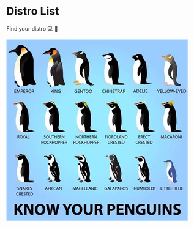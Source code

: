 # Distro List

Find your distro :computer: :iphone:

![Know your penguins](https://raw.githubusercontent.com/theresa68/distro-list/main/penguins.jpeg)


